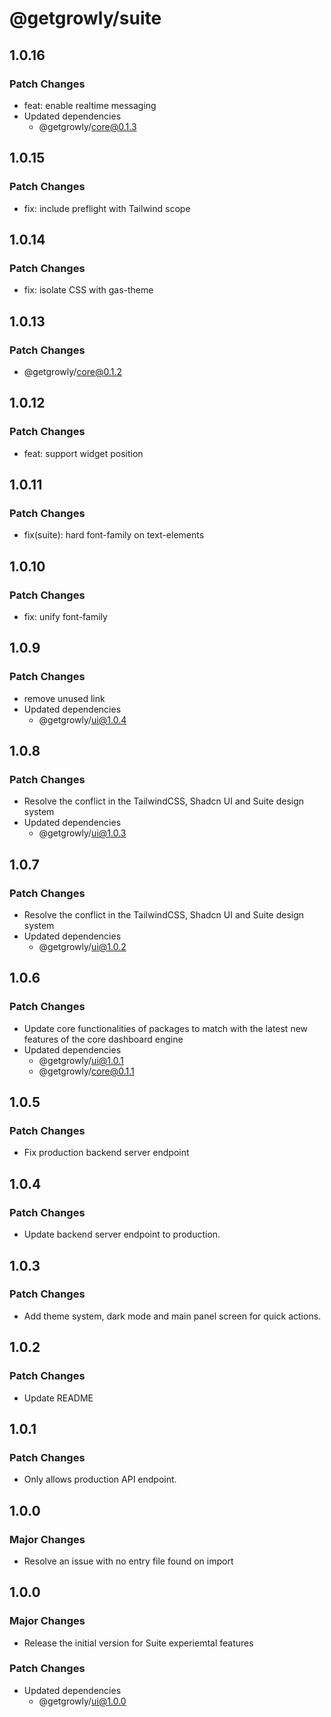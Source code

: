 # @getgrowly/suite

## 1.0.16

### Patch Changes

- feat: enable realtime messaging
- Updated dependencies
  - @getgrowly/core@0.1.3

## 1.0.15

### Patch Changes

- fix: include preflight with Tailwind scope

## 1.0.14

### Patch Changes

- fix: isolate CSS with gas-theme

## 1.0.13

### Patch Changes

- @getgrowly/core@0.1.2

## 1.0.12

### Patch Changes

- feat: support widget position

## 1.0.11

### Patch Changes

- fix(suite): hard font-family on text-elements

## 1.0.10

### Patch Changes

- fix: unify font-family

## 1.0.9

### Patch Changes

- remove unused link
- Updated dependencies
  - @getgrowly/ui@1.0.4

## 1.0.8

### Patch Changes

- Resolve the conflict in the TailwindCSS, Shadcn UI and Suite design system
- Updated dependencies
  - @getgrowly/ui@1.0.3

## 1.0.7

### Patch Changes

- Resolve the conflict in the TailwindCSS, Shadcn UI and Suite design system
- Updated dependencies
  - @getgrowly/ui@1.0.2

## 1.0.6

### Patch Changes

- Update core functionalities of packages to match with the latest new features of the core dashboard engine
- Updated dependencies
  - @getgrowly/ui@1.0.1
  - @getgrowly/core@0.1.1

## 1.0.5

### Patch Changes

- Fix production backend server endpoint

## 1.0.4

### Patch Changes

- Update backend server endpoint to production.

## 1.0.3

### Patch Changes

- Add theme system, dark mode and main panel screen for quick actions.

## 1.0.2

### Patch Changes

- Update README

## 1.0.1

### Patch Changes

- Only allows production API endpoint.

## 1.0.0

### Major Changes

- Resolve an issue with no entry file found on import

## 1.0.0

### Major Changes

- Release the initial version for Suite experiemtal features

### Patch Changes

- Updated dependencies
  - @getgrowly/ui@1.0.0
